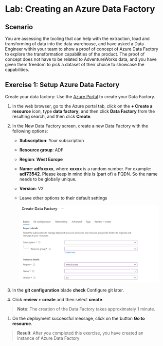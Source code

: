 # Lab: Creating an Azure Data Factory

## Scenario
  
You are assessing the tooling that can help with the extraction, load and transforming of data into the data warehouse, and have asked a Data Engineer within your team to show a proof of concept of Azure Data Factory to explore the transformation capabilities of the product. The proof of concept does not have to be related to AdventureWorks data, and you have given them freedom to pick a dataset of their choice to showcase the capabilities.


## Exercise 1: Setup Azure Data Factory

Create your data factory: Use the [Azure Portal](https://portal.azure.com) to create your Data Factory. 

1. In the web browser, go to the Azure portal tab, click on the **+ Create a resource** icon, type **data factory**, and then click **Data Factory** from the resulting search, and then click **Create**.

2. In the New Data Factory screen, create a new Data Factory with the following options:
    - **Subscription**: Your subscription
    - **Resource group**: ADF
    - **Region**: **West Europe**
    - **Name**: **adfxxxxx**, where **xxxxx** is a random number. For example: **adf73542**. Please keep in mind this is (part of) a FQDN. So the name needs to be globally unique.

    - **Version**: V2
    - Leave other options to their default settings

        ![Creating Azure Data Factory in the Azure Portal](images/M07-E01-T01-img01.png)

3. In the **git configuration** blade **check** Configure git later. 

4. Click **review + create** and then select **create**.

> **Note**: The creation of the Data Factory takes approximately 1 minute.

1. On the deployment successful message, click on the button **Go to resource**.

> **Result**: After you completed this exercise, you have created an instance of Azure Data Factory

